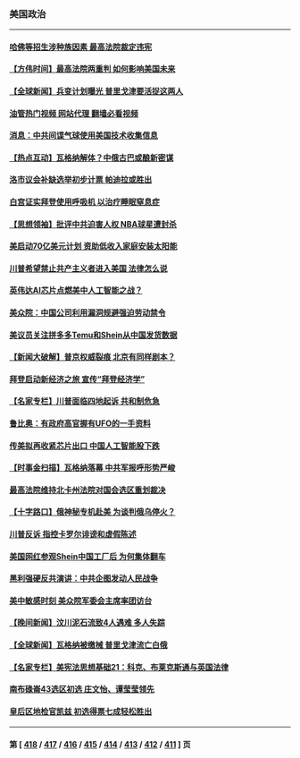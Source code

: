 ### 美国政治
---
#### [哈佛等招生涉种族因素 最高法院裁定违宪](../../pages/ncid1078159/n14025044.md?06300045) 
#### [【方伟时间】最高法院两重判 如何影响美国未来](../../pages/ncid1078159/n14024526.md?06300045) 
#### [【全球新闻】兵变计划曝光 普里戈津要活捉这两人](../../pages/ncid1078159/n14024802.md?06300045) 
#### [油管热门视频 网站代理 翻墙必看视频](http://138.2.39.72:81/youtube.html?epic-marker?06300045)
#### [消息：中共间谍气球使用美国技术收集信息](../../pages/ncid1078159/n14024759.md?06300045) 
#### [【热点互动】瓦格纳解体？中俄古巴或酿新密谋](../../pages/ncid1078159/n14024508.md?06300045) 
#### [洛市议会补缺选举初步计票 帕迪拉或胜出](../../pages/ncid1078159/n14024578.md?06300045) 
#### [白宫证实拜登使用呼吸机 以治疗睡眠窒息症](../../pages/ncid1078159/n14024431.md?06300045) 
#### [【思想领袖】批评中共迫害人权 NBA球星遭封杀](../../pages/ncid1078159/n13997987.md?06300045) 
#### [美启动70亿美元计划 资助低收入家庭安装太阳能](../../pages/ncid1078159/n14024404.md?06300045) 
#### [川普希望禁止共产主义者进入美国 法律怎么说](../../pages/ncid1078159/n14024328.md?06300045) 
#### [英伟达AI芯片点燃美中人工智能之战？](../../pages/ncid1078159/n14024381.md?06300045) 
#### [美众院：中国公司利用漏洞规避强迫劳动禁令](../../pages/ncid1078159/n14024344.md?06300045) 
#### [美议员关注拼多多Temu和Shein从中国发货数据](../../pages/ncid1078159/n14024400.md?06300045) 
#### [【新闻大破解】普京权威裂痕 北京有同样剧本？](../../pages/ncid1078159/n14024365.md?06300045) 
#### [拜登启动新经济之旅 宣传“拜登经济学”](../../pages/ncid1078159/n14024371.md?06300045) 
#### [【名家专栏】川普面临四地起诉 共和制危急](../../pages/ncid1078159/n14023549.md?06300045) 
#### [鲁比奥：有政府高官握有UFO的一手资料](../../pages/ncid1078159/n14024339.md?06300045) 
#### [传美拟再收紧芯片出口 中国人工智能股下跌](../../pages/ncid1078159/n14024306.md?06300045) 
#### [【时事金扫描】瓦格纳落幕 中共军报呼形势严峻](../../pages/ncid1078159/n14024331.md?06300045) 
#### [最高法院维持北卡州法院对国会选区重划裁决](../../pages/ncid1078159/n14023653.md?06300045) 
#### [【十字路口】俄神秘专机赴美 为谈判俄乌停火？](../../pages/ncid1078159/n14024262.md?06300045) 
#### [川普反诉 指控卡罗尔诽谤和虚假陈述](../../pages/ncid1078159/n14024277.md?06300045) 
#### [美国网红参观Shein中国工厂后 为何集体翻车](../../pages/ncid1078159/n14024265.md?06300045) 
#### [黑利强硬反共演讲：中共企图发动人民战争](../../pages/ncid1078159/n14024162.md?06300045) 
#### [美中敏感时刻 美众院军委会主席率团访台](../../pages/ncid1078159/n14024129.md?06300045) 
#### [【晚间新闻】汶川泥石流致4人遇难 多人失踪](../../pages/ncid1078159/n14024078.md?06300045) 
#### [【全球新闻】瓦格纳被缴械 普里戈津流亡白俄](../../pages/ncid1078159/n14024079.md?06300045) 
#### [【名家专栏】美宪法思想基础21：科克、布莱克斯通与英国法律](../../pages/ncid1078159/n14021545.md?06300045) 
#### [南布碌崙43选区初选 庄文怡、谭莹莹领先](../../pages/ncid1078159/n14024004.md?06300045) 
#### [皇后区地检官凯兹 初选得票七成轻松胜出](../../pages/ncid1078159/n14024006.md?06300045) 

---
#### 第 [ [418](./418.md?06300045) / [417](./417.md?06300045) / [416](./416.md?06300045) / [415](./415.md?06300045) / [414](./414.md?06300045) / [413](./413.md?06300045) / [412](./412.md?06300045) / [411](./411.md?06300045) ] 页
